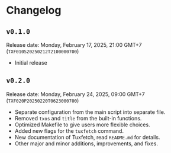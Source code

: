 <!--
-- SPDX-License-Identifier: MIT
--
-- tuxfetch
--
-- Copyright (C) 2025-present Farhan Kurnia Pratama
--
-- GitHub     : https://github.com/farhnkrnapratma/tuxfetch
-- Maintainer : Farhan Kurnia Pratama <farhnkrnapratma@gmail.com>
-->
# Changelog

## `v0.1.0`

Release date: Monday, February 17, 2025, 21:00 GMT+7 (`TXF010S20250212T2100000700`)

- Initial release

## `v0.2.0`

Release date: Monday, February 24, 2025, 09:00 GMT+7 (`TXF020P20250220T0623000700`)

- Separate configuration from the main script into separate file.
- Removed `txos` and `title` from the built-in functions.
- Optimized Makefile to give users more flexible choices.
- Added new flags for the `tuxfetch` command.
- New documentation of Tuxfetch, read `README.md` for details.
- Other major and minor additions, improvements, and fixes.